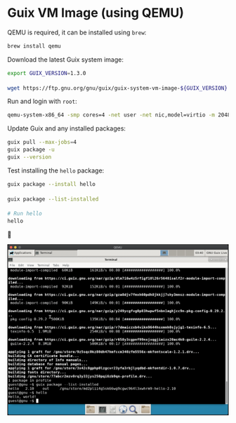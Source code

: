 # Guix VM Image (using QEMU)

QEMU is required, it can be installed using `brew`:
```bash
brew install qemu
```

Download the latest Guix system image:
```bash
export GUIX_VERSION=1.3.0

wget https://ftp.gnu.org/gnu/guix/guix-system-vm-image-${GUIX_VERSION}.x86_64-linux.qcow2
```

Run and login with `root`:
```bash
qemu-system-x86_64 -smp cores=4 -net user -net nic,model=virtio -m 2048 guix-system-vm-image-${GUIX_VERSION}.x86_64-linux.qcow2
```

Update Guix and any installed packages:
```bash
guix pull --max-jobs=4
guix package -u
guix --version
```

Test installing the `hello` package:
```bash
guix package --install hello

guix package --list-installed

# Run hello
hello
```

🍻

![Guix](guix.png)
